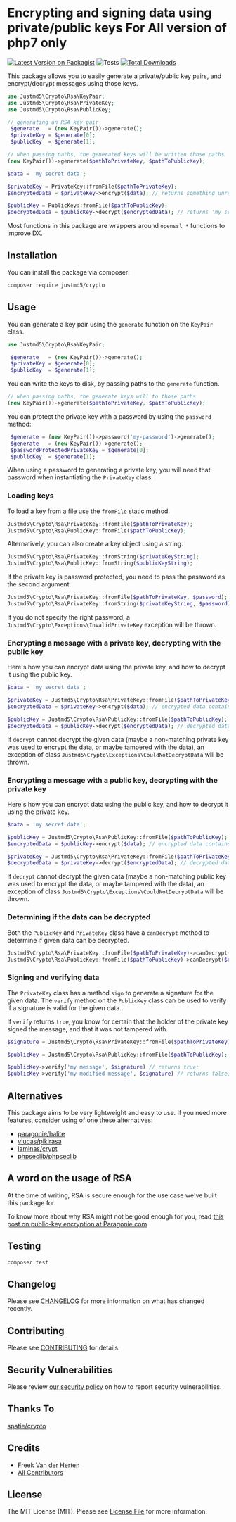 # Encrypting and signing data using private/public keys For All version of php7 only

[![Latest Version on Packagist](https://img.shields.io/packagist/v/Justmd5/crypto.svg?style=flat-square)](https://packagist.org/packages/Justmd5/crypto)
![Tests](https://github.com/Justmd5/crypto/workflows/Tests/badge.svg)
[![Total Downloads](https://img.shields.io/packagist/dt/Justmd5/crypto.svg?style=flat-square)](https://packagist.org/packages/Justmd5/crypto)


This package allows you to easily generate a private/public key pairs, and encrypt/decrypt messages using those keys.

```php
use Justmd5\Crypto\Rsa\KeyPair;
use Justmd5\Crypto\Rsa\PrivateKey;
use Justmd5\Crypto\Rsa\PublicKey;

// generating an RSA key pair
 $generate   = (new KeyPair())->generate();
 $privateKey = $generate[0];
 $publicKey  = $generate[1];

// when passing paths, the generated keys will be written those paths
(new KeyPair())->generate($pathToPrivateKey, $pathToPublicKey);

$data = 'my secret data';

$privateKey = PrivateKey::fromFile($pathToPrivateKey);
$encryptedData = $privateKey->encrypt($data); // returns something unreadable

$publicKey = PublicKey::fromFile($pathToPublicKey);
$decryptedData = $publicKey->decrypt($encryptedData); // returns 'my secret data'
```

Most functions in this package are wrappers around `openssl_*` functions to improve DX.

## Installation

You can install the package via composer:

```bash
composer require justmd5/crypto
```

## Usage

You can generate a key pair using the `generate` function on the `KeyPair` class.

```php
use Justmd5\Crypto\Rsa\KeyPair;

 $generate   = (new KeyPair())->generate();
 $privateKey = $generate[0];
 $publicKey  = $generate[1];
```

You can write the keys to disk, by passing paths to the `generate` function. 

```php
// when passing paths, the generate keys will to those paths
(new KeyPair())->generate($pathToPrivateKey, $pathToPublicKey);
```

You can protect the private key with a password by using the `password` method:

```php
 $generate = (new KeyPair())->password('my-password')->generate();
 $generate   = (new KeyPair())->generate();
 $passwordProtectedPrivateKey = $generate[0];
 $publicKey  = $generate[1];
```

When using a password to generating a private key, you will need that password when instantiating the `PrivateKey` class.

### Loading keys

To load a key from a file use the `fromFile` static method.

```php
Justmd5\Crypto\Rsa\PrivateKey::fromFile($pathToPrivateKey);
Justmd5\Crypto\Rsa\PublicKey::fromFile($pathToPublicKey);
```

Alternatively, you can also create a key object using a string.

```php
Justmd5\Crypto\Rsa\PrivateKey::fromString($privateKeyString);
Justmd5\Crypto\Rsa\PublicKey::fromString($publicKeyString);
```

If the private key is password protected, you need to pass the password as the second argument.

```php
Justmd5\Crypto\Rsa\PrivateKey::fromFile($pathToPrivateKey, $password);
Justmd5\Crypto\Rsa\PrivateKey::fromString($privateKeyString, $password);
```

If you do not specify the right password, a `Justmd5\Crypto\Exceptions\InvalidPrivateKey` exception will be thrown.

### Encrypting a message with a private key, decrypting with the public key

Here's how you can encrypt data using the private key, and how to decrypt it using the public key.

```php
$data = 'my secret data';

$privateKey = Justmd5\Crypto\Rsa\PrivateKey::fromFile($pathToPrivateKey);
$encryptedData = $privateKey->encrypt($data); // encrypted data contains something unreadable

$publicKey = Justmd5\Crypto\Rsa\PublicKey::fromFile($pathToPublicKey);
$decryptedData = $publicKey->decrypt($encryptedData); // decrypted data contains 'my secret data'
```

If `decrypt` cannot decrypt the given data (maybe a non-matching private key was used to encrypt the data, or maybe tampered with the data), an exception of class `Justmd5\Crypto\Exceptions\CouldNotDecryptData` will be thrown.

### Encrypting a message with a public key, decrypting with the private key

Here's how you can encrypt data using the public key, and how to decrypt it using the private key.

```php
$data = 'my secret data';

$publicKey = Justmd5\Crypto\Rsa\PublicKey::fromFile($pathToPublicKey);
$encryptedData = $publicKey->encrypt($data); // encrypted data contains something unreadable

$privateKey = Justmd5\Crypto\Rsa\PrivateKey::fromFile($pathToPrivateKey);
$decryptedData = $privateKey->decrypt($encryptedData); // decrypted data contains 'my secret data'
```

If `decrypt` cannot decrypt the given data (maybe a non-matching public key was used to encrypt the data, or maybe tampered with the data), an exception of class `Justmd5\Crypto\Exceptions\CouldNotDecryptData` will be thrown.

### Determining if the data can be decrypted

Both the `PublicKey` and `PrivateKey` class have a `canDecrypt` method to determine if given data can be decrypted.

```php
Justmd5\Crypto\Rsa\PrivateKey::fromFile($pathToPrivateKey)->canDecrypt($data); // returns a boolean;
Justmd5\Crypto\Rsa\PublicKey::fromFile($pathToPublicKey)->canDecrypt($data); // returns a boolean;
```

### Signing and verifying data

The `PrivateKey` class has a method `sign` to generate a signature for the given data. The `verify` method on the `PublicKey` class can be used to verify if a signature is valid for the given data.

If `verify` returns `true`, you know for certain that the holder of the private key signed the message, and that it was not tampered with.

```php
$signature = Justmd5\Crypto\Rsa\PrivateKey::fromFile($pathToPrivateKey)->sign('my message'); // returns a string

$publicKey = Justmd5\Crypto\Rsa\PublicKey::fromFile($pathToPublicKey);

$publicKey->verify('my message', $signature) // returns true;
$publicKey->verify('my modified message', $signature) // returns false;
```

## Alternatives

This package aims to be very lightweight and easy to use. If you need more features, consider using of one these alternatives:

- [paragonie/halite](https://github.com/paragonie/halite)
- [vlucas/pikirasa](https://github.com/vlucas/pikirasa)
- [laminas/crypt](https://docs.laminas.dev/laminas-crypt/)
- [phpseclib/phpseclib](https://github.com/phpseclib/phpseclib)

## A word on the usage of RSA

At the time of writing, RSA is secure enough for the use case we've built this package for.

To know more about why RSA might not be good enough for you, read [this post on public-key encryption at Paragonie.com](https://paragonie.com/blog/2016/12/everything-you-know-about-public-key-encryption-in-php-is-wrong#php-openssl-rsa-bad-default)

## Testing

``` bash
composer test
```

## Changelog

Please see [CHANGELOG](CHANGELOG.md) for more information on what has changed recently.

## Contributing

Please see [CONTRIBUTING](.github/CONTRIBUTING.md) for details.

## Security Vulnerabilities

Please review [our security policy](../../security/policy) on how to report security vulnerabilities.

## Thanks To
[spatie/crypto](https://github.com/spatie/crypto)

## Credits

- [Freek Van der Herten](https://github.com/freekmurze)
- [All Contributors](../../contributors)

## License

The MIT License (MIT). Please see [License File](LICENSE.md) for more information.

